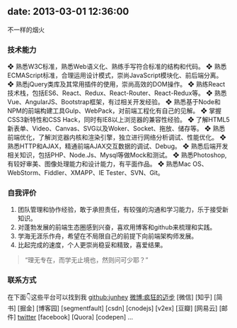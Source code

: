 			
date: 2013-03-01 12:36:00
---

不一样的烟火

### 技术能力

❖ 熟悉W3C标准，熟悉Web语义化、熟练手写符合标准的结构和代码。
❖ 熟悉ECMAScript标准，合理运用设计模式，崇尚JavaScript模块化、前后端分离。
❖ 熟悉jQuery类库及其常用插件的使用，崇尚高效的DOM操作。
❖ 熟练React技术栈，包括ES6、React、Redux、React-Router、React-Redux等。
❖ 熟悉Vue、AngularJS、Bootstrap框架，有过相关开发经验。
❖ 熟悉基于Node和NPM的前端构建工具Gulp、WebPack，对前端工程化有自己的见解。
❖ 掌握CSS3新特性和CSS Hack，同时有IE8以上浏览器的兼容性经验。
❖ 了解HTML5新表单、Video、Canvas、SVG以及Woker、Socket、拖放、储存等。
❖ 熟悉前端优化，了解浏览器内核和渲染引擎，独立进行网络分析调试、性能优化。
❖ 熟悉HTTP和AJAX，精通前端AJAX交互数据的调试、Debug。
❖ 熟悉后端开发相关知识，包括PHP、Node.Js、Mysql等做Mock和测试。
❖ 熟悉Photoshop,有较好审美、图像处理能力和设计能力，有平面作品。
❖ 熟悉Mac OS、WebStorm、Fiddler、XMAPP、IE Tester、SVN、Git。

### 自我评价

1. 团队管理和协作经验，敢于承担责任，有较强的沟通和学习能力，乐于接受新知识。
2. 对蓬勃发展的前端生态圈感到兴奋，喜欢用博客和github来梳理和实践。 
3. 学海无涯乐作舟，希望在不局限自己的前提下向前端架构师发展。 
4. 比起完成的速度，个人更崇尚稳妥和精致，喜爱结果。

> “理无专在，而学无止境也，然则问可少耶？”

### 联系方式

在下面👇这些平台可以找到我
[github:junhey](https://github.com/junhey)
[微博:疯狂的迈步](http://weibo.com/juncoding/)
[微信]
[知乎]
[简书]
[掘金]
[博客园]
[segmentfault]
[csdn]
[cnodejs]
[v2ex]
[豆瓣]
[网易云]
[邮件]
[twitter](https://twitter.com/junheing)
[facebook]
[Quora]
[codepen]
...